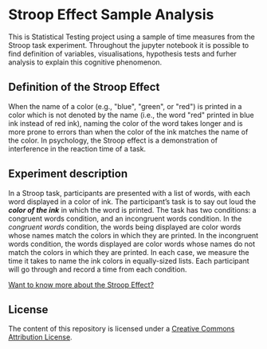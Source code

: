 #  Stroop Effect Sample Analysis

This is Statistical Testing project using a sample of time measures from the Stroop task experiment. Throughout the jupyter notebook it is possible to find definition of variables, visualisations, hypothesis tests and furher analysis to explain this cognitive phenomenon.

## Definition of the Stroop Effect 

When the name of a color (e.g., "blue", "green", or "red") is printed in a color which is not denoted by the name (i.e., the word "red" printed in blue ink instead of red ink), naming the color of the word takes longer and is more prone to errors than when the color of the ink matches the name of the color. In psychology, the Stroop effect is a demonstration of interference in the reaction time of a task.

## Experiment description

In a Stroop task, participants are presented with a list of words, with each word displayed in a color of ink. The participant’s task is to say out loud the **_color of the ink_** in which the word is printed. The task has two conditions: a congruent words condition, and an incongruent words condition. In the _congruent words_ condition, the words being displayed are color words whose names match the colors in which they are printed. In the incongruent words condition, the words displayed are color words whose names do not match the colors in which they are printed. In each case, we measure the time it takes to name the ink colors in equally-sized lists. Each participant will go through and record a time from each condition.

[Want to know more about the Stroop Effect?](https://en.wikipedia.org/wiki/Stroop_effect)


## License

The content of this repository is licensed under a [Creative Commons Attribution License](https://creativecommons.org/licenses/by/3.0/us/).

